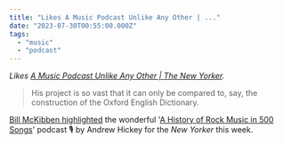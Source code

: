 ```yaml
---
title: "Likes A Music Podcast Unlike Any Other | ..."
date: "2023-07-30T00:55:00.000Z"
tags: 
  - "music"
  - "podcast"
---
```


_Likes [A Music Podcast Unlike Any Other | The New Yorker](https://www.newyorker.com/culture/podcast-dept/a-music-podcast-unlike-any-other)._

> His project is so vast that it can only be compared to, say, the construction of the Oxford English Dictionary.

[Bill McKibben highlighted](https://www.newyorker.com/culture/podcast-dept/a-music-podcast-unlike-any-other) the wonderful '[A History of Rock Music in 500 Songs](https://500songs.com/)' podcast 🎙️ by Andrew Hickey for the _New Yorker_ this week.
